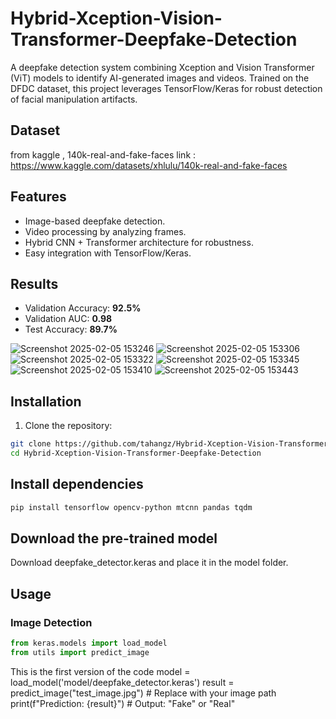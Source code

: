 # Hybrid-Xception-Vision-Transformer-Deepfake-Detection
A deepfake detection system combining Xception and Vision Transformer (ViT) models to identify AI-generated images and videos. Trained on the DFDC dataset, this project leverages TensorFlow/Keras for robust detection of facial manipulation artifacts.

## Dataset 
from kaggle , 140k-real-and-fake-faces
link : https://www.kaggle.com/datasets/xhlulu/140k-real-and-fake-faces

## Features  
- Image-based deepfake detection.  
- Video processing by analyzing frames.  
- Hybrid CNN + Transformer architecture for robustness.  
- Easy integration with TensorFlow/Keras.
  
## Results  
- Validation Accuracy: **92.5%**  
- Validation AUC: **0.98**  
- Test Accuracy: **89.7%** 

![Screenshot 2025-02-05 153246](https://github.com/user-attachments/assets/cecdf0f0-c212-4ebe-ac3f-02a877ed9d70)
![Screenshot 2025-02-05 153306](https://github.com/user-attachments/assets/756f067b-0b72-4d3d-a4e5-2799b8e4ec93)
![Screenshot 2025-02-05 153322](https://github.com/user-attachments/assets/510ff550-4e55-41bf-9002-3c3914e29f99)
![Screenshot 2025-02-05 153345](https://github.com/user-attachments/assets/2ed33661-a0a4-4c1d-bbc4-c35325d5a1d4)
![Screenshot 2025-02-05 153410](https://github.com/user-attachments/assets/bdd65dce-edc3-4ad8-8d12-5d977682f120)
![Screenshot 2025-02-05 153443](https://github.com/user-attachments/assets/4ad48bb4-20d1-4466-8b22-6acdad77b842)


## Installation  
1. Clone the repository:  
```bash
git clone https://github.com/tahangz/Hybrid-Xception-Vision-Transformer-Deepfake-Detection.git
cd Hybrid-Xception-Vision-Transformer-Deepfake-Detection
````
## Install dependencies

```bash
pip install tensorflow opencv-python mtcnn pandas tqdm
```
## Download the pre-trained model
Download deepfake_detector.keras and place it in the model folder.

## Usage
### Image Detection
````python
from keras.models import load_model
from utils import predict_image  
````

This is the first version of the code
model = load_model('model/deepfake_detector.keras')
result = predict_image("test_image.jpg")  # Replace with your image path
print(f"Prediction: {result}")  # Output: "Fake" or "Real"
````

